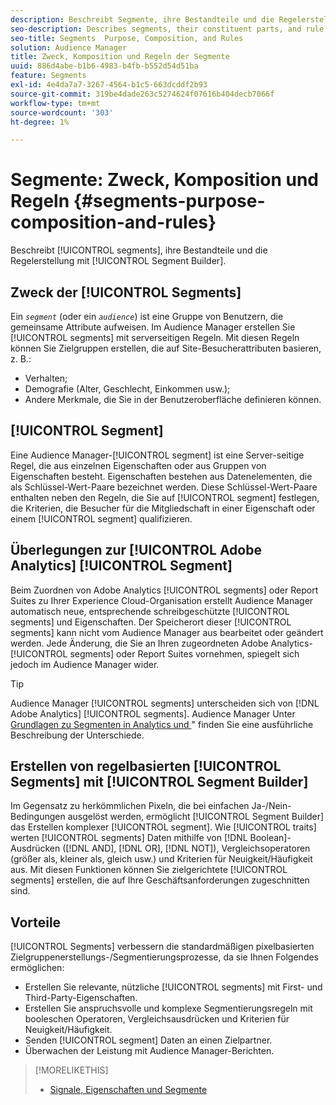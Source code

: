 ```yaml
---
description: Beschreibt Segmente, ihre Bestandteile und die Regelerstellung mit Segment Builder.
seo-description: Describes segments, their constituent parts, and rule creation with Segment Builder.
seo-title: Segments  Purpose, Composition, and Rules
solution: Audience Manager
title: Zweck, Komposition und Regeln der Segmente
uuid: 886d4abe-b1b6-4983-b4fb-b552d54d51ba
feature: Segments
exl-id: 4e4da7a7-3267-4564-b1c5-663dcddf2b93
source-git-commit: 319be4dade263c5274624f07616b404decb7066f
workflow-type: tm+mt
source-wordcount: '303'
ht-degree: 1%

---
```


# Segmente: Zweck, Komposition und Regeln {#segments-purpose-composition-and-rules}

Beschreibt [!UICONTROL segments], ihre Bestandteile und die Regelerstellung mit [!UICONTROL Segment Builder].

## Zweck der [!UICONTROL Segments]

Ein *`segment`* (oder ein *`audience`*) ist eine Gruppe von Benutzern, die gemeinsame Attribute aufweisen. Im Audience Manager erstellen Sie [!UICONTROL segments] mit serverseitigen Regeln. Mit diesen Regeln können Sie Zielgruppen erstellen, die auf Site-Besucherattributen basieren, z. B.:

* Verhalten;
* Demografie (Alter, Geschlecht, Einkommen usw.);
* Andere Merkmale, die Sie in der Benutzeroberfläche definieren können.

## [!UICONTROL Segment]

Eine Audience Manager-[!UICONTROL segment] ist eine Server-seitige Regel, die aus einzelnen Eigenschaften oder aus Gruppen von Eigenschaften besteht. Eigenschaften bestehen aus Datenelementen, die als Schlüssel-Wert-Paare bezeichnet werden. Diese Schlüssel-Wert-Paare enthalten neben den Regeln, die Sie auf [!UICONTROL segment] festlegen, die Kriterien, die Besucher für die Mitgliedschaft in einer Eigenschaft oder einem [!UICONTROL segment] qualifizieren.

## Überlegungen zur [!UICONTROL Adobe Analytics] [!UICONTROL Segment]

Beim Zuordnen von Adobe Analytics [!UICONTROL segments] oder Report Suites zu Ihrer Experience Cloud-Organisation erstellt Audience Manager automatisch neue, entsprechende schreibgeschützte [!UICONTROL segments] und Eigenschaften. Der Speicherort dieser [!UICONTROL segments] kann nicht vom Audience Manager aus bearbeitet oder geändert werden. Jede Änderung, die Sie an Ihren zugeordneten Adobe Analytics-[!UICONTROL segments] oder Report Suites vornehmen, spiegelt sich jedoch im Audience Manager wider.

>[!TIP]
>
>Audience Manager [!UICONTROL segments] unterscheiden sich von [!DNL Adobe Analytics] [!UICONTROL segments]. Audience Manager Unter [Grundlagen zu Segmenten in Analytics und ](https://experienceleague.adobe.com/docs/analytics/integration/audience-analytics/audience-analytics-workflow/aam-analytics-segments.html?lang=de)&quot; finden Sie eine ausführliche Beschreibung der Unterschiede.

## Erstellen von regelbasierten [!UICONTROL Segments] mit [!UICONTROL Segment Builder]

Im Gegensatz zu herkömmlichen Pixeln, die bei einfachen Ja-/Nein-Bedingungen ausgelöst werden, ermöglicht [!UICONTROL Segment Builder] das Erstellen komplexer [!UICONTROL segment]. Wie [!UICONTROL traits] werten [!UICONTROL segments] Daten mithilfe von [!DNL Boolean]-Ausdrücken ([!DNL AND], [!DNL OR], [!DNL NOT]), Vergleichsoperatoren (größer als, kleiner als, gleich usw.) und Kriterien für Neuigkeit/Häufigkeit aus. Mit diesen Funktionen können Sie zielgerichtete [!UICONTROL segments] erstellen, die auf Ihre Geschäftsanforderungen zugeschnitten sind.

## Vorteile

[!UICONTROL Segments] verbessern die standardmäßigen pixelbasierten Zielgruppenerstellungs-/Segmentierungsprozesse, da sie Ihnen Folgendes ermöglichen:

* Erstellen Sie relevante, nützliche [!UICONTROL segments] mit First- und Third-Party-Eigenschaften.
* Erstellen Sie anspruchsvolle und komplexe Segmentierungsregeln mit booleschen Operatoren, Vergleichsausdrücken und Kriterien für Neuigkeit/Häufigkeit.
* Senden [!UICONTROL segment] Daten an einen Zielpartner.
* Überwachen der Leistung mit Audience Manager-Berichten.

>[!MORELIKETHIS]
>
>* [Signale, Eigenschaften und Segmente](../../reference/signal-trait-segment.md)
